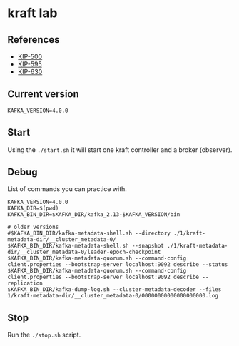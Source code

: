 # kraft lab

## References 

- [KIP-500](https://cwiki.apache.org/confluence/display/KAFKA/KIP-500%3A+Replace+ZooKeeper+with+a+Self-Managed+Metadata+Quorum)
- [KIP-595](https://cwiki.apache.org/confluence/display/KAFKA/KIP-595%3A+A+Raft+Protocol+for+the+Metadata+Quorum)
- [KIP-630](https://cwiki.apache.org/confluence/display/KAFKA/KIP-630%3A+Kafka+Raft+Snapshot)

## Current version

```
KAFKA_VERSION=4.0.0
```


## Start 

Using the `./start.sh` it will start one kraft controller and a broker (observer).

## Debug

List of commands you can practice with.

```
KAFKA_VERSION=4.0.0
KAFKA_DIR=$(pwd)
KAFKA_BIN_DIR=$KAFKA_DIR/kafka_2.13-$KAFKA_VERSION/bin

# older versions
#$KAFKA_BIN_DIR/kafka-metadata-shell.sh --directory ./1/kraft-metadata-dir/__cluster_metadata-0/
$KAFKA_BIN_DIR/kafka-metadata-shell.sh --snapshot ./1/kraft-metadata-dir/__cluster_metadata-0/leader-epoch-checkpoint
$KAFKA_BIN_DIR/kafka-metadata-quorum.sh --command-config client.properties --bootstrap-server localhost:9092 describe --status
$KAFKA_BIN_DIR/kafka-metadata-quorum.sh --command-config client.properties --bootstrap-server localhost:9092 describe --replication
$KAFKA_BIN_DIR/kafka-dump-log.sh --cluster-metadata-decoder --files 1/kraft-metadata-dir/__cluster_metadata-0/00000000000000000000.log

```

## Stop

Run the `./stop.sh` script.

